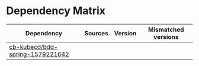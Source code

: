 # Dependency Matrix

Dependency | Sources | Version | Mismatched versions
---------- | ------- | ------- | -------------------
[cb-kubecd/bdd-spring-1579221642](https://github.com/cb-kubecd/bdd-spring-1579221642.git) |  | []() | 
